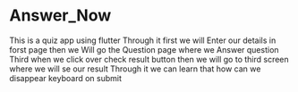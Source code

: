 # Answer_Now
This is a quiz app using flutter Through it first we will Enter our details in forst page then we Will go the Question page where we Answer question Third when we click over check result button then we will go to third screen where we will se our result Through it we can learn that how can we disappear keyboard on submit
